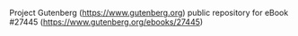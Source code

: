Project Gutenberg (https://www.gutenberg.org) public repository for eBook #27445 (https://www.gutenberg.org/ebooks/27445)
